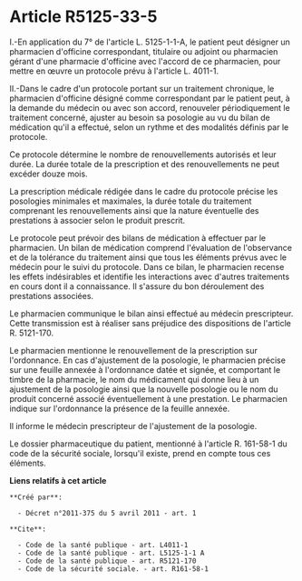 # Article R5125-33-5

I.-En application du 7° de l'article L. 5125-1-1-A, le patient peut désigner un pharmacien d'officine correspondant,
titulaire ou adjoint ou pharmacien gérant d'une pharmacie d'officine avec l'accord de ce pharmacien, pour mettre en œuvre un
protocole prévu à l'article L. 4011-1. 

II.-Dans le cadre d'un protocole portant sur un traitement chronique, le pharmacien d'officine désigné comme correspondant
par le patient peut, à la demande du médecin ou avec son accord, renouveler périodiquement le traitement concerné, ajuster au
besoin sa posologie au vu du bilan de médication qu'il a effectué, selon un rythme et des modalités définis par le
protocole. 

Ce protocole détermine le nombre de renouvellements autorisés et leur durée. La durée totale de la prescription et des
renouvellements ne peut excéder douze mois. 

La prescription médicale rédigée dans le cadre du protocole précise les posologies minimales et maximales, la durée totale du
traitement comprenant les renouvellements ainsi que la nature éventuelle des prestations à associer selon le produit
prescrit. 

Le protocole peut prévoir des bilans de médication à effectuer par le pharmacien. Un bilan de médication comprend
l'évaluation de l'observance et de la tolérance du traitement ainsi que tous les éléments prévus avec le médecin pour le
suivi du protocole. Dans ce bilan, le pharmacien recense les effets indésirables et identifie les interactions avec d'autres
traitements en cours dont il a connaissance. Il s'assure du bon déroulement des prestations associées. 

Le pharmacien communique le bilan ainsi effectué au médecin prescripteur. Cette transmission est à réaliser sans préjudice
des dispositions de l'article R. 5121-170. 

Le pharmacien mentionne le renouvellement de la prescription sur l'ordonnance. En cas d'ajustement de la posologie, le
pharmacien précise sur une feuille annexée à l'ordonnance datée et signée, et comportant le timbre de la pharmacie, le nom du
médicament qui donne lieu à un ajustement de la posologie ainsi que la nouvelle posologie ou le nom du produit concerné
associé éventuellement à une prestation. Le pharmacien indique sur l'ordonnance la présence de la feuille annexée. 

Il informe le médecin prescripteur de l'ajustement de la posologie. 

Le dossier pharmaceutique du patient, mentionné à l'article R. 161-58-1 du code de la sécurité sociale, lorsqu'il existe,
prend en compte tous ces éléments.

**Liens relatifs à cet article**

	**Créé par**:

	  - Décret n°2011-375 du 5 avril 2011 - art. 1

	**Cite**:

	  - Code de la santé publique - art. L4011-1
	  - Code de la santé publique - art. L5125-1-1 A
	  - Code de la santé publique - art. R5121-170
	  - Code de la sécurité sociale. - art. R161-58-1
